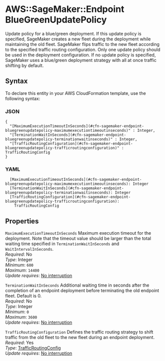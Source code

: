 # AWS::SageMaker::Endpoint BlueGreenUpdatePolicy<a name="aws-properties-sagemaker-endpoint-bluegreenupdatepolicy"></a>

Update policy for a blue/green deployment\. If this update policy is specified, SageMaker creates a new fleet during the deployment while maintaining the old fleet\. SageMaker flips traffic to the new fleet according to the specified traffic routing configuration\. Only one update policy should be used in the deployment configuration\. If no update policy is specified, SageMaker uses a blue/green deployment strategy with all at once traffic shifting by default\.

## Syntax<a name="aws-properties-sagemaker-endpoint-bluegreenupdatepolicy-syntax"></a>

To declare this entity in your AWS CloudFormation template, use the following syntax:

### JSON<a name="aws-properties-sagemaker-endpoint-bluegreenupdatepolicy-syntax.json"></a>

```
{
  "[MaximumExecutionTimeoutInSeconds](#cfn-sagemaker-endpoint-bluegreenupdatepolicy-maximumexecutiontimeoutinseconds)" : Integer,
  "[TerminationWaitInSeconds](#cfn-sagemaker-endpoint-bluegreenupdatepolicy-terminationwaitinseconds)" : Integer,
  "[TrafficRoutingConfiguration](#cfn-sagemaker-endpoint-bluegreenupdatepolicy-trafficroutingconfiguration)" : TrafficRoutingConfig
}
```

### YAML<a name="aws-properties-sagemaker-endpoint-bluegreenupdatepolicy-syntax.yaml"></a>

```
  [MaximumExecutionTimeoutInSeconds](#cfn-sagemaker-endpoint-bluegreenupdatepolicy-maximumexecutiontimeoutinseconds): Integer
  [TerminationWaitInSeconds](#cfn-sagemaker-endpoint-bluegreenupdatepolicy-terminationwaitinseconds): Integer
  [TrafficRoutingConfiguration](#cfn-sagemaker-endpoint-bluegreenupdatepolicy-trafficroutingconfiguration): 
    TrafficRoutingConfig
```

## Properties<a name="aws-properties-sagemaker-endpoint-bluegreenupdatepolicy-properties"></a>

`MaximumExecutionTimeoutInSeconds`  <a name="cfn-sagemaker-endpoint-bluegreenupdatepolicy-maximumexecutiontimeoutinseconds"></a>
Maximum execution timeout for the deployment\. Note that the timeout value should be larger than the total waiting time specified in `TerminationWaitInSeconds` and `WaitIntervalInSeconds`\.  
*Required*: No  
*Type*: Integer  
*Minimum*: `600`  
*Maximum*: `14400`  
*Update requires*: [No interruption](https://docs.aws.amazon.com/AWSCloudFormation/latest/UserGuide/using-cfn-updating-stacks-update-behaviors.html#update-no-interrupt)

`TerminationWaitInSeconds`  <a name="cfn-sagemaker-endpoint-bluegreenupdatepolicy-terminationwaitinseconds"></a>
Additional waiting time in seconds after the completion of an endpoint deployment before terminating the old endpoint fleet\. Default is 0\.  
*Required*: No  
*Type*: Integer  
*Minimum*: `0`  
*Maximum*: `3600`  
*Update requires*: [No interruption](https://docs.aws.amazon.com/AWSCloudFormation/latest/UserGuide/using-cfn-updating-stacks-update-behaviors.html#update-no-interrupt)

`TrafficRoutingConfiguration`  <a name="cfn-sagemaker-endpoint-bluegreenupdatepolicy-trafficroutingconfiguration"></a>
Defines the traffic routing strategy to shift traffic from the old fleet to the new fleet during an endpoint deployment\.  
*Required*: Yes  
*Type*: [TrafficRoutingConfig](aws-properties-sagemaker-endpoint-trafficroutingconfig.md)  
*Update requires*: [No interruption](https://docs.aws.amazon.com/AWSCloudFormation/latest/UserGuide/using-cfn-updating-stacks-update-behaviors.html#update-no-interrupt)
